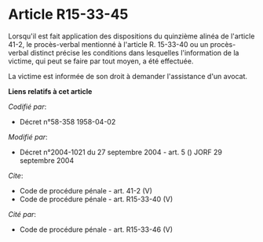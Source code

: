 # Article R15-33-45

Lorsqu'il est fait application des dispositions du quinzième alinéa de l'article 41-2, le procès-verbal mentionné à l'article
R. 15-33-40 ou un procès-verbal distinct précise les conditions dans lesquelles l'information de la victime, qui peut se
faire par tout moyen, a été effectuée. 

La victime est informée de son droit à demander l'assistance d'un avocat.

**Liens relatifs à cet article**

_Codifié par_:

  - Décret n°58-358 1958-04-02

_Modifié par_:

  - Décret n°2004-1021 du 27 septembre 2004 - art. 5 () JORF 29 septembre 2004

_Cite_:

  - Code de procédure pénale - art. 41-2 (V)
  - Code de procédure pénale - art. R15-33-40 (V)

_Cité par_:

  - Code de procédure pénale - art. R15-33-46 (V)
